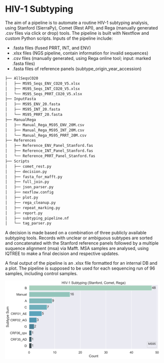 # HIV-1 Subtyping

The aim of a pipeline is to automate a routine HIV-1 subtyping analysis, using Stanford (SierraPy), Comet (Rest API), and Rega (manually generated .csv files via click or drop) tools. The pipeline is built with Nextflow and custom Python scripts. Inputs of the pipeline include:

- .fasta files (fused PRRT, INT, and ENV)
- .xlsx files (NGS pipeline, contain information for invalid sequences)
- .csv files (manually generated, using Rega online tool; input: marked .fasta files)
- .fasta files of reference panels (subtype_origin_year_accession)
  
```sh
├── AllSeqsCO20
│   ├── MS95_Seqs_ENV_CO20_V5.xlsx
│   ├── MS95_Seqs_INT_CO20_V5.xlsx
│   └── MS95_Seqs_PRRT_CO20_V5.xlsx
├── InputFasta
│   ├── MS95_ENV_20.fasta
│   ├── MS95_INT_20.fasta
│   └── MS95_PRRT_20.fasta
├── ManualRega
│   ├── Manual_Rega_MS95_ENV_20M.csv
│   ├── Manual_Rega_MS95_INT_20M.csv
│   └── Manual_Rega_MS95_PRRT_20M.csv
├── References
│   ├── Reference_ENV_Panel_Stanford.fas
│   ├── Reference_INT_Panel_Stanford.fas
│   └── Reference_PRRT_Panel_Stanford.fas
├── Scripts
│   ├── comet_rest.py
│   ├── decision.py
│   ├── fasta_for_mafft.py
│   ├── full_join.py
│   ├── json_parser.py
│   ├── nexflow.config
│   ├── plot.py
│   ├── rega_cleanup.py
│   ├── repeat_marking.py
│   ├── report.py
│   ├── subtyping_pipeline.nf
│   └── tag_parser.py
```

A decision is made based on a combination of three publicly available subtyping tools. Records with unclear or ambiguous subtypes are sorted and concatenated with the Stanford reference panels followed by a multiple suquence alignment (msa) via Mafft. MSA samples are analysed, using IQTREE to make a final decision and respective updates.

A final output of the pipeline is an .xlsx file formatted for an internal DB and a plot. The pipeline is supposed to be used for each sequencing run of 96 samples, including control samples. 

![Plot](Documentation/images/MS95_subtype_counts.png)